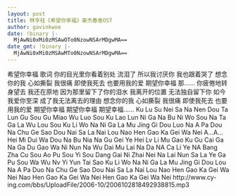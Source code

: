 ```yaml
---
layout: post
title: 林亨柱《希望你幸福》豪杰春香OST
author: gavinkwoe
date: !binary |-
  MjAwNi0xMi0zMSAwOTo0NzowNSArMDgwMA==
date_gmt: !binary |-
  MjAwNi0xMi0zMSAwMTo0NzowNSArMDgwMA==
---
```

<div style="OVERFLOW-X: auto; WIDTH: 100%"></div>
希望你幸福 歌词
你的目光里你看着别处 流泪了
所以我讨厌你 我也跟着哭了
想念你的我 心如撕裂 我很痛
即使我死去 也要用我的爱 期望你幸福
那……
你疲倦地转身望去 我还在原地
因为那里留下了你的泪水
我离开的位置 无法独自留下你
如今我爱你至深 成了我无法离去的理由
想念你的我 心如撕裂 我很痛
即使我死去 也要用我的爱 期望你幸福
期望你幸福
期望幸福……
Ku Lu Su Nei Sa Na Nen Dou
Ta Lun Gu Sou Gu Miao Wu Luo Sou
Ku Lao Lun Ni Ga Na Bu Ni Wo Sou
Na Ta Ga La Wu Lou Sou
Ku Li Wo Na Ni Ga La Mu
Jing Gi Dou Luo Na A Pa Dou
Na Chu Ge Sao Dou Nai Sa La Nai Lou
Nao Hen Gao Ka Gei Wa Nei
A...A...
Hei Mi Dui Wa Dou Na Bu Nia
Na Gu Gei Ye Hei Lv Li Mu Gao
Ku Gu Cai Ga Na Ga Du Gao Wa
Ni Nun Na Wu Dai Mu Lai
Na Da NA Ca Li Ye NA Bang Zha
Cu Sou Ao Pu Sou Yi Sou Dang Gai
Ni Zhai Nei Na Lai Nun Sa La Ye
Ga Pu Sou Wa Wu Nv Yi Yun Tai Sao
Ku Li Wo Na Ni Ga La Mu
Jing Gi Dou Lou Na A Pa Duo
Na Chu Ge Sao Dou Nai Sa La Nai Lou
Nao Hen Gao Ka Gei Wa Nei
Nao Hen Gao Ka Gei Wa Nei
Hen Gao Ka Gei Wa Nei
http://www.cy-ing.com/bbs/UploadFile/2006-10/2006102818492938815.mp3
